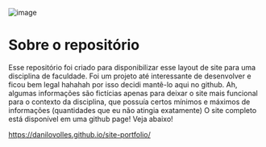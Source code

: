 ![image](https://github.com/user-attachments/assets/d34c6636-1a30-401f-af01-ce0a4af2576c)

# Sobre o repositório
Esse repositório foi criado para disponibilizar esse layout de site para uma disciplina de faculdade.
Foi um projeto até interessante de desenvolver e ficou bem legal hahahah por isso decidi mantê-lo aqui no github.
Ah, algumas informações são fictícias apenas para deixar o site mais funcional para o contexto da disciplina, que possuía certos mínimos e máximos de informações (quantidades que eu não atingia exatamente)
O site completo está disponível em uma github page! Veja abaixo!

https://danilovolles.github.io/site-portfolio/
